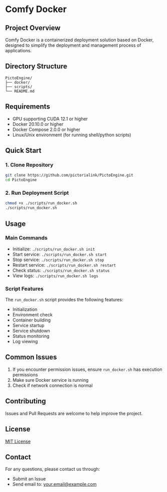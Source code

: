 # Comfy Docker

## Project Overview
Comfy Docker is a containerized deployment solution based on Docker, designed to simplify the deployment and management process of applications.

## Directory Structure
```
PictoEngine/
├── docker/
├── scripts/
└── README.md
```

## Requirements
- GPU supporting CUDA 12.1 or higher
- Docker 20.10.0 or higher
- Docker Compose 2.0.0 or higher
- Linux/Unix environment (for running shell/python scripts)

## Quick Start

### 1. Clone Repository
```bash
git clone https://github.com/pictorialink/PictoEngine.git
cd PictoEngine
```

### 2. Run Deployment Script
```bash
chmod +x ./scripts/run_docker.sh
./scripts/run_docker.sh
```

## Usage

### Main Commands
- Initialize: `./scripts/run_docker.sh init`
- Start service: `./scripts/run_docker.sh start`
- Stop service: `./scripts/run_docker.sh stop`
- Restart service: `./scripts/run_docker.sh restart`
- Check status: `./scripts/run_docker.sh status`
- View logs: `./scripts/run_docker.sh logs`

### Script Features
The `run_docker.sh` script provides the following features:
- Initialization
- Environment check
- Container building
- Service startup
- Service shutdown
- Status monitoring
- Log viewing

## Common Issues
1. If you encounter permission issues, ensure `run_docker.sh` has execution permissions
2. Make sure Docker service is running
3. Check if network connection is normal

## Contributing
Issues and Pull Requests are welcome to help improve the project.

## License
[MIT License](LICENSE)

## Contact
For any questions, please contact us through:
- Submit an Issue
- Send email to: your.email@example.com 
